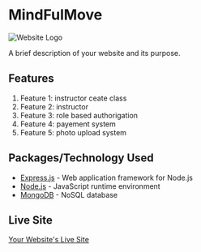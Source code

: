 # MindFulMove

![Website Logo](https://mindfulmove.netlify.app/assets/logo-9bfb98c9.png)

A brief description of your website and its purpose.

## Features

1. Feature 1: instructor ceate class
2. Feature 2: instructor
3. Feature 3: role based authorigation
4. Feature 4: payement system
5. Feature 5: photo upload system

## Packages/Technology Used

- [Express.js](https://expressjs.com/) - Web application framework for Node.js
- [Node.js](https://nodejs.org/) - JavaScript runtime environment
- [MongoDB](https://www.mongodb.com/) - NoSQL database


## Live Site

[Your Website's Live Site](https://mindfulmove.netlify.app/)

